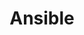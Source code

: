 ---
blog: https://ansible.com/blog
codehost: https://github.com/https://github.com/ansible/ansible
facebook: https://facebook.com/ansibleautomation
logohandle: ansible
sort: ansible
title: Ansible
twitter: https://x.com/ansible
website: https://www.ansible.com
wikipedia: https://en.wikipedia.org/wiki/Ansible_(software)
---